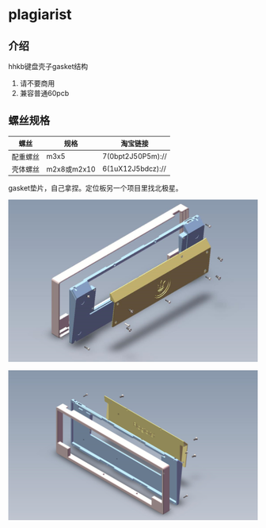 # plagiarist

## 介绍

hhkb键盘壳子gasket结构

1.  请不要商用
2.  兼容普通60pcb

## 螺丝规格

| 螺丝     | 规格        | 淘宝链接          |
| -------- | ----------- | ----------------- |
| 配重螺丝 | m3x5        | 7(0bpt2J50P5m):// |
| 壳体螺丝 | m2x8或m2x10 | 6(1uX12J5bdcz):// |

gasket垫片，自己拿捏。定位板另一个项目里找北极星。

![image-20220719155822868](README.assets/image-20220719155822868.png)

![image-20220719155834593](README.assets/image-20220719155834593.png)

